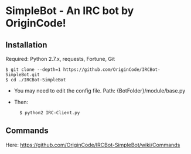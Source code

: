 # SimpleBot - An IRC bot by OriginCode!

## Installation
Required: Python 2.7.x, requests, Fortune, Git

	$ git clone --depth=1 https://github.com/OriginCode/IRCBot-SimpleBot.git
	$ cd ./IRCBot-SimpleBot

* You may need to edit the config file. Path: {BotFolder}/module/base.py
* Then:

		$ python2 IRC-Client.py

## Commands
Here: https://github.com/OriginCode/IRCBot-SimpleBot/wiki/Commands
